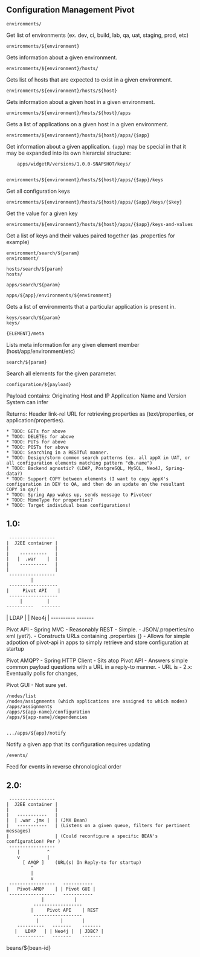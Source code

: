 Configuration Management Pivot
------------------------------

    environments/

Get list of environments (ex. dev, ci, build, lab, qa, uat, staging, prod, etc)

    environments/${environment}

Gets information about a given environment.

    environments/${environment}/hosts/

Gets list of hosts that are expected to exist in a given environment.

    environments/${environment}/hosts/${host}

Gets information about a given host in a given environment.

    environments/${environment}/hosts/${host}/apps

Gets a list of applications on a given host in a given environment.

    environments/${environment}/hosts/${host}/apps/{$app}

Get information about a given application. `{app}` may be special in that it may be expanded into its own hierarcial structure:

		apps/widgetR/versions/1.0.0-SNAPSHOT/keys/


    environments/${environment}/hosts/${host}/apps/{$app}/keys

Get all configuration keys

    environments/${environment}/hosts/${host}/apps/{$app}/keys/{$key}

Get the value for a given key

    environments/${environment}/hosts/${host}/apps/{$app}/keys-and-values

Get a list of keys and their values paired together (as .properties for example)

    environment/search/${param}
    environment/

    hosts/search/${param}
    hosts/

    apps/search/${param}

    apps/${app}/environments/${environment}

Gets a list of environments that a particular application is present in.

    keys/search/${param}
    keys/

    {ELEMENT}/meta

Lists meta information for any given element member (host/app/environment/etc)

    search/${param}

Search all elements for the given parameter.

    configuration/${payload}

Payload contains:
		Originating Host and IP
		Application Name and Version
		System can infer

Returns:
		Header link-rel URL for retrieving properties as (text/properties, or application/properties).




	* TODO: GETs for above
	* TODO: DELETEs for above
	* TODO: PUTs for above
	* TODO: POSTs for above
	* TODO: Searching in a RESTful manner.
	* TODO: Design/storm common search patterns (ex. all appX in UAT, or all configuration elements matching pattern "db.name")
	* TODO: Backend agnostic? (LDAP, PostgreSQL, MySQL, Neo4J, Spring-data?)
	* TODO: Support COPY between elements (I want to copy appX's configuration in DEV to QA, and then do an update on the resultant COPY in qa/)
	* TODO: Spring App wakes up, sends message to Pivoteer
	* TODO: MimeType for properties?
	* TODO: Target individual bean configurations!


## 1.0:

     -----------------
    |  J2EE container |
    |				  |
    |	 ----------   |
    |   |  .war    |  |
    |    ----------   |
    |                 |
     -----------------
             |
     ------------------
    |     Pivot API    |
     ------------------
         |         |
    ----------   -------
   |   LDAP   | | Neo4j |
    ----------   -------

Pivot API
	- Spring MVC
	- Reasonably REST
	- Simple.
	- JSON/.properties/no xml (yet?).
	- Constructs URLs containing .properties {}
	- Allows for simple adpotion of pivot-api in apps to simply retrieve and store configuration at startup

Pivot AMQP?
	- Spring HTTP Client
	- Sits atop Pivot API
	- Answers simple common payload questions with a URL in a reply-to manner.
	- URL is
	- 2.x: Eventually polls for changes,

Pivot GUI
	- Not sure yet.

    /nodes/list
    /nodes/assignments (which applications are assigned to which modes)
    /apps/assignments
    /apps/${app-name}/configuration
    /apps/${app-name}/dependencies


    .../apps/${app}/notify

Notify a given app that its configuration requires updating

    /events/

Feed for events in reverse chronological order

## 2.0:

     -----------------
    |  J2EE container |
    |				  |
    |	-----------   |
    |  | .war .jmx |  | (JMX Bean)
    |   -----------   | (Listens on a given queue, filters for pertinent messages)
    |                 | (Could reconfigure a specific BEAN's configuration! Per )
     -----------------
 	    |          ^
     	v          |
          [ AMQP ]    (URL(s) In Reply-to for startup)
             ^
             |
             v
     -----------------   -----------
    |   Pivot-AMQP    | | Pivot GUI |
     -----------------   -----------
                 |           |
              ------------------
             |     Pivot API    | REST
              ------------------
               |        |       |
        ----------   -------    -------
       |   LDAP   | | Neo4j |  | JDBC? |
        ----------   -------    -------



beans/${bean-id}